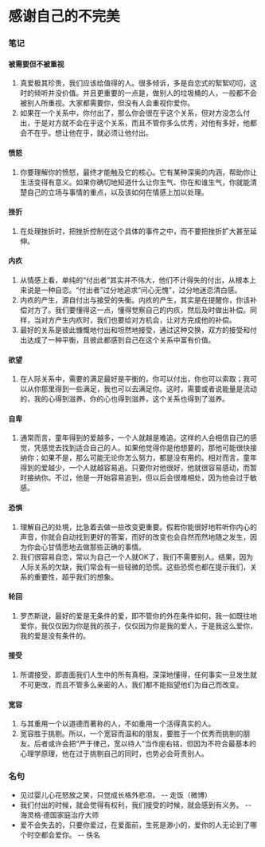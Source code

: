 # 感谢自己的不完美

### 笔记

#### 被需要但不被重视

1. 真爱极其珍贵，我们应该给值得的人。很多倾诉，多是自恋式的絮絮叨叨，这时的倾听并没价值。并且更重要的一点是，做别人的垃圾桶的人，一般都不会被别人所重视。大家都需要你，但没有人会重视你爱你。
2. 如果在一个关系中，你付出了，那么你会很在乎这个关系，但对方没怎么付出，于是对方就不会在乎这个关系，而且不管你多么优秀，对他有多好，他都会不在乎。想让他在乎，就必须让他付出。

#### 愤怒

1. 你要理解你的愤怒，最终才能触及它的核心。它有某种深奥的内涵，帮助你让生活变得有意义。如果你确切地知道什么让你生气、你在和谁生气，你就能清楚自己的立场与事情的重点，以及该如何在情感上加以处理。

#### 挫折

1. 在处理挫折时，把挫折控制在这个具体的事件之中，而不要把挫折扩大甚至延伸。

#### 内疚

1. 从情感上看，单纯的“付出者”其实并不伟大，他们不计得失的付出，从根本上来说是一种自恋。“付出者”过分地追求“问心无愧”，过分地迷恋清白感。
2. 内疚的产生，源自付出与接受的失衡。内疚的产生，其实是在提醒你，你该补偿对方了。我们要懂得这一点，懂得觉察自己的内疚，然后及时做出补偿。同样，当对方产生内疚时，我们也要给对方机会，让对方完成他的补偿。
3. 最好的关系是彼此慷慨地付出和坦然地接受，通过这种交换，双方的接受和付出达成了一种平衡，且彼此都感到自己在这个关系中富有价值。

#### 欲望

1. 在人际关系中，需要的满足最好是平衡的，你可以付出，你也可以索取；我可以从你那里得到一些满足，我也可以去满足你。这时，需要或者说能量是流动的，我的心得到滋养，你的心也得到滋养，这个关系也得到了滋养。

#### 自卑

1. 通常而言，童年得到的爱越多，一个人就越是难追。这样的人会相信自己的感觉，凭感觉去找到适合自己的人。如果他觉得你是他想要的，那他可能很快接纳你；如果不是，那么可能无论你怎么努力，都是没有用的。相对而言，童年得到的爱越少，一个人就越容易追。只要你对他很好，他就很容易感动，而暂时接纳你。不过，他是一开始容易追到，但以后会很难相处，因为他会过于敏感。

#### 恐惧

1. 理解自己的处境，比急着去做一些改变更重要。假若你能很好地聆听你内心的声音，你就会自动找到更好的答案，而好的改变也会自然而然地随之发生，因为你会心甘情愿地去做那些正确的事情。
2. 我们很容易自恋，常以为自己一个人就OK了，我们不需要别人。结果，因为人际关系的欠缺，我们常会有一些轻微的恐慌。这些恐慌也都在提示我们，关系的重要性，超乎我们的想象。

#### 轮回

1. 罗杰斯说，最好的爱是无条件的爱，即不管你的外在条件如何，我一如既往地爱你，我仅仅因为你是我的孩子，仅仅因为你是我的爱人，于是我这么爱你，我的爱是没有条件的。

#### 接受

1. 所谓接受，即直面我们人生中的所有真相，深深地懂得，任何事实一旦发生就不可更改，而且不管多么亲密的人，我们都不能指望他们为自己而改变。

#### 宽容

1. 与其重用一个以道德而著称的人，不如重用一个活得真实的人。
2. 宽容胜于挑剔。所以，一个宽容而温和的朋友，要胜于一个优秀而挑剔的朋友。后者或许会把“严于律己，宽以待人”当作座右铭，但因为不符合最基本的心理学原理，他在过于挑剔自己的同时，也势必会苛责别人。

### 名句

- 见过婴儿心花怒放之笑，只觉成长格外悲凉。  -- 走饭（微博）
- 我们付出的时候，就会觉得有权利，我们接受的时候，就会感到有义务。  -- 海灵格·德国家庭治疗大师
- 爱不会失去的，只要你爱过，在爱面前，生死是渺小的，爱你的人无论到了哪个时空都会爱你。 -- 佚名

